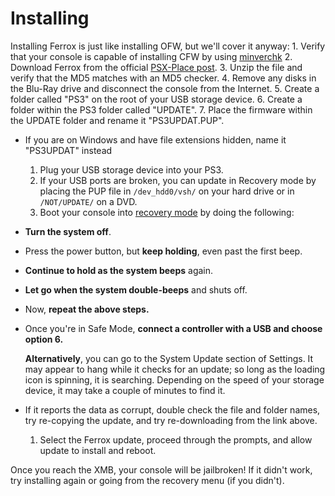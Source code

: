 # Installing

Installing Ferrox is just like installing OFW, but we'll cover it anyway: 1. Verify that your console is capable of installing CFW by using [minverchk](../minverchk.md) 2. Download Ferrox from the official [PSX-Place post](https://www.psx-place.com/threads/custom-firmware-ferrox-4-87-cobra-8-20.32504/). 3. Unzip the file and verify that the MD5 matches with an MD5 checker. 4. Remove any disks in the Blu-Ray drive and disconnect the console from the Internet. 5. Create a folder called "PS3" on the root of your USB storage device. 6. Create a folder within the PS3 folder called "UPDATE". 7. Place the firmware within the UPDATE folder and rename it "PS3UPDAT.PUP".

* If you are on Windows and have file extensions hidden, name it "PS3UPDAT" instead
  1. Plug your USB storage device into your PS3. 
  2. If your USB ports are broken, you can update in Recovery mode by placing the PUP file in `/dev_hdd0/vsh/` on your hard drive or in `/NOT/UPDATE/` on a DVD.
  3. Boot your console into [recovery mode](https://github.com/Doregon/tnpsh-wiki/tree/ec40ea4f7f50454a057c48ec37d7e6bbe67cfd05/cfw-hfw-mfw/ferrox/recovery.md) by doing the following:
* **Turn the system off**.
* Press the power button, but **keep holding**, even past the first beep.
* **Continue to hold as the system beeps** again.
* **Let go when the system double-beeps** and shuts off.
* Now, **repeat the above steps.**
* Once you're in Safe Mode, **connect a controller with a USB and choose option 6.**

  **Alternatively**, you can go to the System Update section of Settings. It may appear to hang while it checks for an update; so long as the loading icon is spinning, it is searching. Depending on the speed of your storage device, it may take a couple of minutes to find it.

* If it reports the data as corrupt, double check the file and folder names, try re-copying the update, and try re-downloading from the link above.
  1. Select the Ferrox update, proceed through the prompts, and allow update to install and reboot.

Once you reach the XMB, your console will be jailbroken! If it didn't work, try installing again or going from the recovery menu \(if you didn't\).

